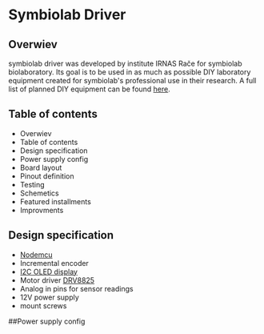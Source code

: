# Symbiolab Driver

## Overwiev
symbiolab driver was developed by institute IRNAS Rače for symbiolab biolaboratory. Its goal is to be used in as much as possible DIY laboratory equipment created for symbiolab's professional use in their research. A full list of planned DIY equipment can be found [here](https://github.com/symbiolab/bio-labware/blob/master/010_general_preparation.md).

## Table of contents

* Overwiev
* Table of contents
* Design specification
* Power supply config
* Board layout
* Pinout definition
* Testing
* Schemetics
* Featured installments
* Improvments


## Design specification

* [Nodemcu](http://nodemcu.com/index_en.html)
* Incremental encoder
* [I2C OLED display](https://www.adafruit.com/product/326)
* Motor driver [DRV8825](https://www.pololu.com/product/2133)
* Analog in pins for sensor readings
* 12V power supply
* mount screws

##Power supply config
 